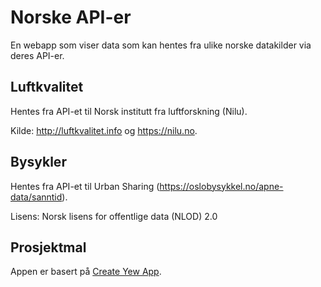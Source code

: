 # Norske API-er

En webapp som viser data som kan hentes fra ulike norske datakilder via deres API-er.

## Luftkvalitet

Hentes fra API-et til Norsk institutt fra luftforskning (Nilu).

Kilde: <http://luftkvalitet.info> og <https://nilu.no>.

## Bysykler

Hentes fra API-et til Urban Sharing (<https://oslobysykkel.no/apne-data/sanntid>).

Lisens: Norsk lisens for offentlige data (NLOD) 2.0

## Prosjektmal

Appen er basert på [Create Yew App](https://github.com/jetli/create-yew-app).
